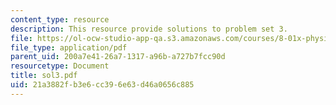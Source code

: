 ```yaml
---
content_type: resource
description: This resource provide solutions to problem set 3.
file: https://ol-ocw-studio-app-qa.s3.amazonaws.com/courses/8-01x-physics-i-classical-mechanics-with-an-experimental-focus-fall-2002/21a3882fb3e6cc396e63d46a0656c885_sol3.pdf
file_type: application/pdf
parent_uid: 200a7e41-26a7-1317-a96b-a727b7fcc90d
resourcetype: Document
title: sol3.pdf
uid: 21a3882f-b3e6-cc39-6e63-d46a0656c885
---
```

